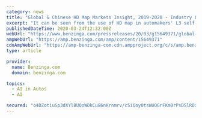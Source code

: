 ```yaml
---
category: news
title: "Global & Chinese HD Map Markets Insight, 2019-2020 - Industry Leaders are Amap, Baidu Map, NavInfo and eMapgo"
excerpt: "It can be seen from the use of HD map in automakers' L3 self-driving cars to be soon mass-produced that the map leaders like Amap, Baidu Map, NavInfo and eMapgo stay ahead in HD map application."
publishedDateTime: 2020-03-24T12:32:00Z
webUrl: "https://www.benzinga.com/pressreleases/20/03/g15649371/global-chinese-hd-map-markets-insight-2019-2020-industry-leaders-are-amap-baidu-map-navinfo-and-em"
ampWebUrl: "https://amp.benzinga.com/amp/content/15649371"
cdnAmpWebUrl: "https://amp-benzinga-com.cdn.ampproject.org/c/s/amp.benzinga.com/amp/content/15649371"
type: article

provider:
  name: Benzinga.com
  domain: benzinga.com

topics:
  - AI in Autos
  - AI

secured: "o4DZotiuSp3dXYlBUQoWDkCu86nKrnmrv/c5iQoy0tsWUOGrFKm0rPsDSlRDzHMoy1Ons6JEPgPVhUR8WoZBrlsNI/u1HusMZh06A3+OIpoxKABkuO02eAj/Mkgqdg7V/G57M1cJkB2AdTuVsEU9rhVHDVfcvmEq7zbyVh2EPILhwXO2FLujPn3Iju6ECjsdO0cXHhUxP4R/dlCJQLoBnqxogTZfImrfnAgNkfdCOlNTYD5Nd2bHyVy3Z2WDhnfSyl1fSJpLzdTRzp6kp43P8ADLID2pQCAeV9QpUM9gTAUFR2O6emnHJCBr8fxqv9+u;Aw59lkyXh4mqKm9HahEUEA=="
---
```


